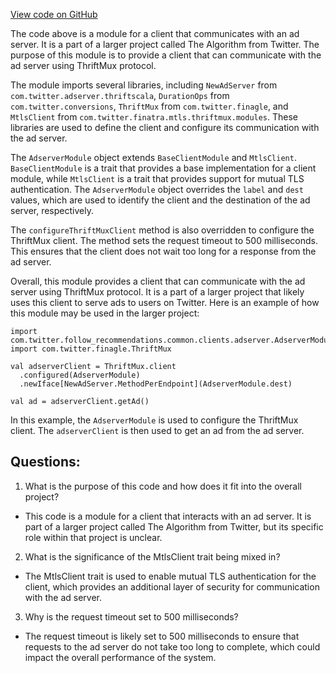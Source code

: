 [View code on GitHub](https://github.com/misbahsy/the-algorithm/follow-recommendations-service/common/src/main/scala/com/twitter/follow_recommendations/common/clients/adserver/AdserverModule.scala)

The code above is a module for a client that communicates with an ad server. It is a part of a larger project called The Algorithm from Twitter. The purpose of this module is to provide a client that can communicate with the ad server using ThriftMux protocol. 

The module imports several libraries, including `NewAdServer` from `com.twitter.adserver.thriftscala`, `DurationOps` from `com.twitter.conversions`, `ThriftMux` from `com.twitter.finagle`, and `MtlsClient` from `com.twitter.finatra.mtls.thriftmux.modules`. These libraries are used to define the client and configure its communication with the ad server.

The `AdserverModule` object extends `BaseClientModule` and `MtlsClient`. `BaseClientModule` is a trait that provides a base implementation for a client module, while `MtlsClient` is a trait that provides support for mutual TLS authentication. The `AdserverModule` object overrides the `label` and `dest` values, which are used to identify the client and the destination of the ad server, respectively.

The `configureThriftMuxClient` method is also overridden to configure the ThriftMux client. The method sets the request timeout to 500 milliseconds. This ensures that the client does not wait too long for a response from the ad server.

Overall, this module provides a client that can communicate with the ad server using ThriftMux protocol. It is a part of a larger project that likely uses this client to serve ads to users on Twitter. Here is an example of how this module may be used in the larger project:

```
import com.twitter.follow_recommendations.common.clients.adserver.AdserverModule
import com.twitter.finagle.ThriftMux

val adserverClient = ThriftMux.client
  .configured(AdserverModule)
  .newIface[NewAdServer.MethodPerEndpoint](AdserverModule.dest)
  
val ad = adserverClient.getAd()
```

In this example, the `AdserverModule` is used to configure the ThriftMux client. The `adserverClient` is then used to get an ad from the ad server.
## Questions: 
 1. What is the purpose of this code and how does it fit into the overall project? 
- This code is a module for a client that interacts with an ad server. It is part of a larger project called The Algorithm from Twitter, but its specific role within that project is unclear.

2. What is the significance of the MtlsClient trait being mixed in? 
- The MtlsClient trait is used to enable mutual TLS authentication for the client, which provides an additional layer of security for communication with the ad server.

3. Why is the request timeout set to 500 milliseconds? 
- The request timeout is likely set to 500 milliseconds to ensure that requests to the ad server do not take too long to complete, which could impact the overall performance of the system.